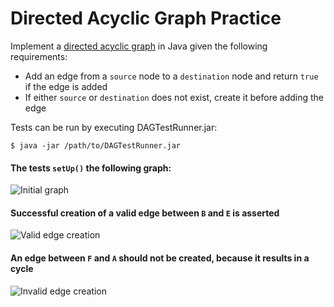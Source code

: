 # Directed Acyclic Graph Practice

Implement a [directed acyclic graph](https://en.wikipedia.org/wiki/Directed_acyclic_graph) in Java given the following requirements:

* Add an edge from a `source` node to a `destination` node and return `true` if the edge is added
* If either `source` or `destination` does not exist, create it before adding the edge

Tests can be run by executing DAGTestRunner.jar:
```````
$ java -jar /path/to/DAGTestRunner.jar
```````

#### The tests `setUp()` the following graph:
![Initial graph](https://github.com/risu-kun/JavaExercises/blob/master/initial-test-graph.png)


#### Successful creation of a valid edge between `B` and `E` is asserted
![Valid edge creation](https://github.com/risu-kun/JavaExercises/blob/master/attempt-valid-edge-creation.png)

#### An edge between `F` and `A` should not be created, because it results in a cycle
![Invalid edge creation](https://github.com/risu-kun/JavaExercises/blob/master/invalid-edge-creation.png)
